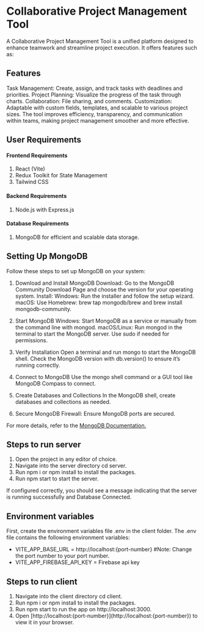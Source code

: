 <h1>Collaborative Project Management Tool</h1>

<p>A Collaborative Project Management Tool is a unified platform designed to enhance teamwork and streamline project execution. It offers features such as:


<h2>Features</h2>

Task Management: Create, assign, and track tasks with deadlines and priorities.
Project Planning: Visualize the progress of the task through charts.
Collaboration: File sharing, and comments.
Customization: Adaptable with custom fields, templates, and scalable to various project sizes.
The tool improves efficiency, transparency, and communication within teams, making project management smoother and more effective.</p>


<h2>User Requirements</h2>

  <h4>Frontend Requirements</h4>
     <ol>
       <li>React (Vite)</li>
       <li>Redux Toolkit for State Management</li>
       <li>Tailwind CSS</li>
     </ol>
     
  <h4>Backend Requirements</h4>
    <ol>
      <li>Node.js with Express.js</li>
    </ol>
  <h4>Database Requirements</h4>
   <ol>
      <li> MongoDB for efficient and scalable data storage.</li>
    </ol>

<h2>Setting Up MongoDB</h2>
Follow these steps to set up MongoDB on your system:

1. Download and Install MongoDB
  Download: Go to the MongoDB Community Download Page and choose the version for your operating system.
  Install:
  Windows: Run the installer and follow the setup wizard.
  macOS: Use Homebrew: brew tap mongodb/brew and brew install mongodb-community.

2. Start MongoDB
  Windows: Start MongoDB as a service or manually from the command line with mongod.
  macOS/Linux: Run mongod in the terminal to start the MongoDB server. Use sudo if needed for permissions.

3. Verify Installation
  Open a terminal and run mongo to start the MongoDB shell.
  Check the MongoDB version with db.version() to ensure it’s running correctly.

4. Connect to MongoDB
  Use the mongo shell command or a GUI tool like MongoDB Compass to connect.

5. Create Databases and Collections
  In the MongoDB shell, create databases and collections as needed.

6. Secure MongoDB
  Firewall: Ensure MongoDB ports are secured.

For more details, refer to the <a href = "https://www.mongodb.com/docs/manual/">MongoDB Documentation.</a>


<h2>Steps to run server</h2>
  <ol>
    <li>Open the project in any editor of choice.</li>
    <li>Navigate into the server directory cd server.</li>
    <li>Run npm i or npm install to install the packages.</li>
    <li>Run npm start to start the server.</li>
  </ol>

If configured correctly, you should see a message indicating that the server is running successfully and Database Connected.


<h2>Environment variables</h2>
First, create the environment variables file .env in the client folder. The .env file contains the following environment variables:

- VITE_APP_BASE_URL = http://localhost:{port-number} #Note: Change the port number to your port number.
- VITE_APP_FIREBASE_API_KEY = Firebase api key


<h2>Steps to run client</h2>
  <ol>
    <li>Navigate into the client directory cd client.</li>
    <li>Run npm i or npm install to install the packages.</li>
    <li>Run npm start to run the app on http://localhost:3000.</li>
    <li>Open [http://localhost:{port-number}](http://localhost:{port-number}) to view it in your browser.</li>
  </ol>
